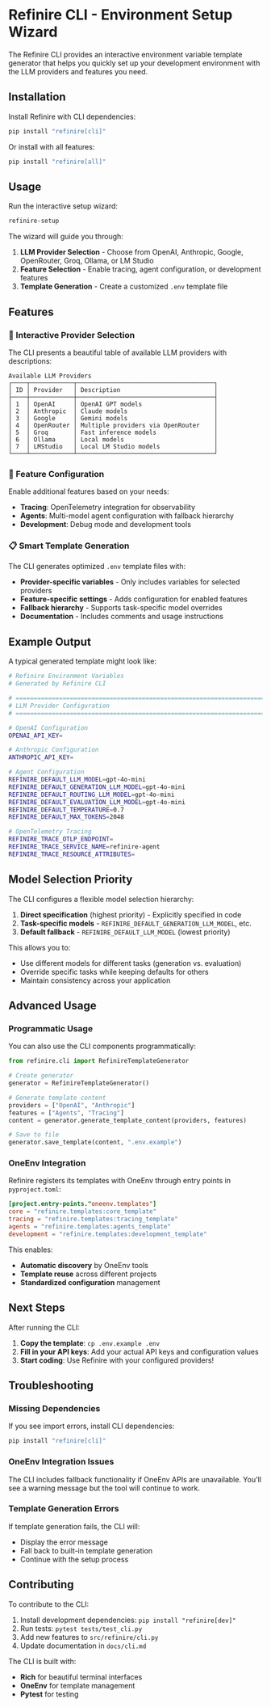 # Refinire CLI - Environment Setup Wizard

The Refinire CLI provides an interactive environment variable template generator that helps you quickly set up your development environment with the LLM providers and features you need.

## Installation

Install Refinire with CLI dependencies:

```bash
pip install "refinire[cli]"
```

Or install with all features:

```bash
pip install "refinire[all]"
```

## Usage

Run the interactive setup wizard:

```bash
refinire-setup
```

The wizard will guide you through:

1. **LLM Provider Selection** - Choose from OpenAI, Anthropic, Google, OpenRouter, Groq, Ollama, or LM Studio
2. **Feature Selection** - Enable tracing, agent configuration, or development features
3. **Template Generation** - Create a customized `.env` template file

## Features

### 🎯 Interactive Provider Selection

The CLI presents a beautiful table of available LLM providers with descriptions:

```
Available LLM Providers
┌────┬────────────┬──────────────────────────────────────┐
│ ID │ Provider   │ Description                          │
├────┼────────────┼──────────────────────────────────────┤
│ 1  │ OpenAI     │ OpenAI GPT models                    │
│ 2  │ Anthropic  │ Claude models                        │
│ 3  │ Google     │ Gemini models                        │
│ 4  │ OpenRouter │ Multiple providers via OpenRouter    │
│ 5  │ Groq       │ Fast inference models                │
│ 6  │ Ollama     │ Local models                         │
│ 7  │ LMStudio   │ Local LM Studio models               │
└────┴────────────┴──────────────────────────────────────┘
```

### 🚀 Feature Configuration

Enable additional features based on your needs:

- **Tracing**: OpenTelemetry integration for observability
- **Agents**: Multi-model agent configuration with fallback hierarchy
- **Development**: Debug mode and development tools

### 📋 Smart Template Generation

The CLI generates optimized `.env` template files with:

- **Provider-specific variables** - Only includes variables for selected providers
- **Feature-specific settings** - Adds configuration for enabled features
- **Fallback hierarchy** - Supports task-specific model overrides
- **Documentation** - Includes comments and usage instructions

## Example Output

A typical generated template might look like:

```bash
# Refinire Environment Variables
# Generated by Refinire CLI

# =============================================================================
# LLM Provider Configuration
# =============================================================================

# OpenAI Configuration
OPENAI_API_KEY=

# Anthropic Configuration
ANTHROPIC_API_KEY=

# Agent Configuration
REFINIRE_DEFAULT_LLM_MODEL=gpt-4o-mini
REFINIRE_DEFAULT_GENERATION_LLM_MODEL=gpt-4o-mini
REFINIRE_DEFAULT_ROUTING_LLM_MODEL=gpt-4o-mini
REFINIRE_DEFAULT_EVALUATION_LLM_MODEL=gpt-4o-mini
REFINIRE_DEFAULT_TEMPERATURE=0.7
REFINIRE_DEFAULT_MAX_TOKENS=2048

# OpenTelemetry Tracing
REFINIRE_TRACE_OTLP_ENDPOINT=
REFINIRE_TRACE_SERVICE_NAME=refinire-agent
REFINIRE_TRACE_RESOURCE_ATTRIBUTES=
```

## Model Selection Priority

The CLI configures a flexible model selection hierarchy:

1. **Direct specification** (highest priority) - Explicitly specified in code
2. **Task-specific models** - `REFINIRE_DEFAULT_GENERATION_LLM_MODEL`, etc.
3. **Default fallback** - `REFINIRE_DEFAULT_LLM_MODEL` (lowest priority)

This allows you to:
- Use different models for different tasks (generation vs. evaluation)
- Override specific tasks while keeping defaults for others
- Maintain consistency across your application

## Advanced Usage

### Programmatic Usage

You can also use the CLI components programmatically:

```python
from refinire.cli import RefinireTemplateGenerator

# Create generator
generator = RefinireTemplateGenerator()

# Generate template content
providers = ["OpenAI", "Anthropic"]
features = ["Agents", "Tracing"]
content = generator.generate_template_content(providers, features)

# Save to file
generator.save_template(content, ".env.example")
```

### OneEnv Integration

Refinire registers its templates with OneEnv through entry points in `pyproject.toml`:

```toml
[project.entry-points."oneenv.templates"]
core = "refinire.templates:core_template"
tracing = "refinire.templates:tracing_template"
agents = "refinire.templates:agents_template" 
development = "refinire.templates:development_template"
```

This enables:
- **Automatic discovery** by OneEnv tools
- **Template reuse** across different projects
- **Standardized configuration** management

## Next Steps

After running the CLI:

1. **Copy the template**: `cp .env.example .env`
2. **Fill in your API keys**: Add your actual API keys and configuration values
3. **Start coding**: Use Refinire with your configured providers!

## Troubleshooting

### Missing Dependencies

If you see import errors, install CLI dependencies:

```bash
pip install "refinire[cli]"
```

### OneEnv Integration Issues

The CLI includes fallback functionality if OneEnv APIs are unavailable. You'll see a warning message but the tool will continue to work.

### Template Generation Errors

If template generation fails, the CLI will:
- Display the error message
- Fall back to built-in template generation
- Continue with the setup process

## Contributing

To contribute to the CLI:

1. Install development dependencies: `pip install "refinire[dev]"`
2. Run tests: `pytest tests/test_cli.py`
3. Add new features to `src/refinire/cli.py`
4. Update documentation in `docs/cli.md`

The CLI is built with:
- **Rich** for beautiful terminal interfaces
- **OneEnv** for template management
- **Pytest** for testing